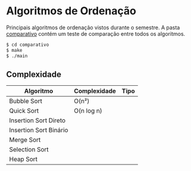 # Algoritmos de Ordenação

Principais algoritmos de ordenação vistos durante o semestre. A pasta [comparativo](github.com/guilhermecv/prog2/Ordenacao/comparativo) contém um teste de comparação entre todos os algoritmos.

```bash
$ cd comparativo
$ make
$ ./main
```

## Complexidade

| Algoritmo               | Complexidade | Tipo |
| ----------------------- | ------------ | ---- |
| Bubble Sort             | O(n²)        |      |
| Quick  Sort             | O(n log n)   |      |
| Insertion Sort Direto   |              |      |
| Insertion Sort Binário  |              |      |
| Merge Sort              |              |      |
| Selection Sort          |              |      |
| Heap Sort               |              |      |

